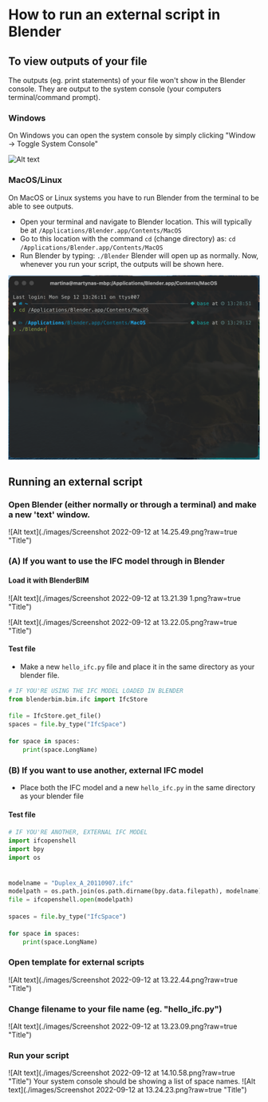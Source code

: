 # How to run an external script in Blender
## To view outputs of your file
The outputs (eg. print statements) of your file won't show in the Blender console. They are output to the system console (your computers terminal/command prompt).
### Windows
On Windows you can open the system console by simply clicking "Window -> Toggle System Console"

![Alt text](/images/Pasted%20image%2020220912133739.png?raw=true)
### MacOS/Linux
On MacOS or Linux systems you have to run Blender from the terminal to be able to see outputs.

- Open your terminal and navigate to Blender location. This will typically be at `/Applications/Blender.app/Contents/MacOS`
- Go to this location with the command `cd` (change directory) as:
	`cd /Applications/Blender.app/Contents/MacOS`
- Run Blender by typing:
	`./Blender`
	Blender will open up as normally. Now, whenever you run your script, the outputs will be shown here.

![Alt text](./images/Screenshot%202022-09-12%20at%2013.29.30.png?raw=true "Title")
## Running an external script
### Open Blender (either normally or through a terminal) and make a new 'text' window.

![Alt text](./images/Screenshot 2022-09-12 at 14.25.49.png?raw=true "Title")
### (A) If you want to use the IFC model through in Blender
#### Load it with BlenderBIM

![Alt text](./images/Screenshot 2022-09-12 at 13.21.39 1.png?raw=true "Title")

![Alt text](./images/Screenshot 2022-09-12 at 13.22.05.png?raw=true "Title")
#### Test file
- Make a new `hello_ifc.py` file and place it in the same directory as your blender file.

```python
# IF YOU'RE USING THE IFC MODEL LOADED IN BLENDER
from blenderbim.bim.ifc import IfcStore

file = IfcStore.get_file()
spaces = file.by_type("IfcSpace")

for space in spaces:
	print(space.LongName)
```

### (B) If you want to use another, external IFC model 
- Place both the IFC model  and a new `hello_ifc.py` in the same directory as your blender file
#### Test file
```python
# IF YOU'RE ANOTHER, EXTERNAL IFC MODEL
import ifcopenshell
import bpy
import os


modelname = "Duplex_A_20110907.ifc"
modelpath = os.path.join(os.path.dirname(bpy.data.filepath), modelname)
file = ifcopenshell.open(modelpath)

spaces = file.by_type("IfcSpace")

for space in spaces:
	print(space.LongName)
```

### Open template for external scripts
![Alt text](./images/Screenshot 2022-09-12 at 13.22.44.png?raw=true "Title")
### Change filename to your file name (eg. "hello_ifc.py")
![Alt text](./images/Screenshot 2022-09-12 at 13.23.09.png?raw=true "Title")
### Run your script
![Alt text](./images/Screenshot 2022-09-12 at 14.10.58.png?raw=true "Title")
Your system console should be showing a list of space names.
![Alt text](./images/Screenshot 2022-09-12 at 13.24.23.png?raw=true "Title")
